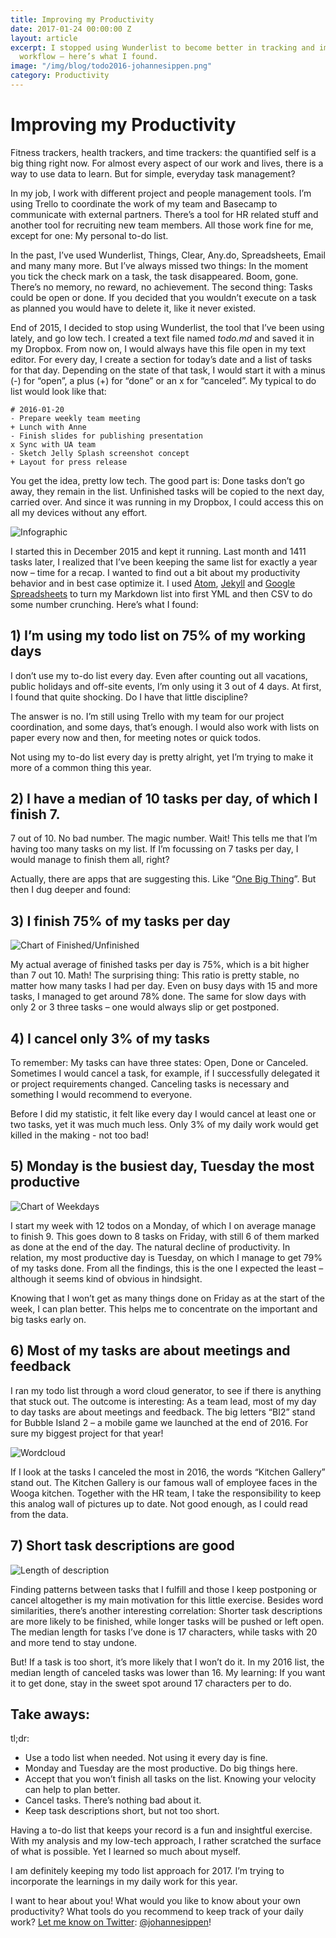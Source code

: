```yaml
---
title: Improving my Productivity
date: 2017-01-24 00:00:00 Z
layout: article
excerpt: I stopped using Wunderlist to become better in tracking and improving my
  workflow – here’s what I found.
image: "/img/blog/todo2016-johannesippen.png"
category: Productivity
---
```


# Improving my Productivity

Fitness trackers, health trackers, and time trackers: the quantified self is a big thing right now. For almost every aspect of our work and lives, there is a way to use data to learn. But for simple, everyday task management?

In my job, I work with different project and people management tools. I’m using Trello to coordinate the work of my team and Basecamp to communicate with external partners. There’s a tool for HR related stuff and another tool for recruiting new team members. All those work fine for me, except for one: My personal to-do list.

In the past, I’ve used Wunderlist, Things, Clear, Any.do, Spreadsheets, Email and many many more. But I’ve always missed two things: In the moment you tick the check mark on a task, the task disappeared. Boom, gone. There’s no memory, no reward, no achievement. The second thing: Tasks could be open or done. If you decided that you wouldn’t execute on a task as planned you would have to delete it, like it never existed.

End of 2015, I decided to stop using Wunderlist, the tool that I’ve been using lately, and go low tech. I created a text file named *todo.md* and saved it in my Dropbox. From now on, I would always have this file open in my text editor. For every day, I create a section for today’s date and a list of tasks for that day. Depending on the state of that task, I would start it with a minus (-) for “open”, a plus (+) for “done” or an x for “canceled”. My typical to do list would look like that:

    # 2016-01-20
    - Prepare weekly team meeting
    + Lunch with Anne
    - Finish slides for publishing presentation
    x Sync with UA team
    - Sketch Jelly Splash screenshot concept
    + Layout for press release

You get the idea, pretty low tech. The good part is: Done tasks don’t go away, they remain in the list. Unfinished tasks will be copied to the next day, carried over. And since it was running in my Dropbox, I could access this on all my devices without any effort.

![Infographic](/img/blog/todo2016-johannesippen.png)

I started this in December 2015 and kept it running. Last month and 1411 tasks later, I realized that I’ve been keeping the same list for exactly a year now – time for a recap. I wanted to find out a bit about my productivity behavior and in best case optimize it. I used [Atom](http://atom.io), [Jekyll](http://jekyllrb.com) and [Google Spreadsheets](http://drive.google.com) to turn my Markdown list into first YML and then CSV to do some number crunching. Here’s what I found:

## 1) I’m using my todo list on 75% of my working days

I don’t use my to-do list every day. Even after counting out all vacations, public holidays and off-site events, I’m only using it 3 out of 4 days. At first, I found that quite shocking. Do I have that little discipline?

The answer is no. I’m still using Trello with my team for our project coordination, and some days, that’s enough. I would also work with lists on paper every now and then, for meeting notes or quick todos.

Not using my to-do list every day is pretty alright, yet I’m trying to make it more of a common thing this year.

## 2) I have a median of 10 tasks per day, of which I finish 7.

7 out of 10. No bad number. The magic number. Wait! This tells me that I’m having too many tasks on my list. If I’m focussing on 7 tasks per day, I would manage to finish them all, right?

Actually, there are apps that are suggesting this. Like “[One Big Thing](http://www.onebigthing.co/)”. But then I dug deeper and found:

## 3) I finish 75% of my tasks per day

![Chart of Finished/Unfinished](/img/blog/todo2016-number.png)

My actual average of finished tasks per day is 75%, which is a bit higher than 7 out 10. Math! The surprising thing: This ratio is pretty stable, no matter how many tasks I had per day. Even on busy days with 15 and more tasks, I managed to get around 78% done. The same for slow days with only 2 or 3 three tasks – one would always slip or get postponed.

## 4) I cancel only 3% of my tasks

To remember: My tasks can have three states: Open, Done or Canceled. Sometimes I would cancel a task, for example, if I successfully delegated it or project requirements changed. Canceling tasks is necessary and something I would recommend to everyone.

Before I did my statistic, it felt like every day I would cancel at least one or two tasks, yet it was much much less. Only 3% of my daily work would get killed in the making - not too bad!

## 5) Monday is the busiest day, Tuesday the most productive

![Chart of Weekdays](/img/blog/todo2016-weekdays.png)

I start my week with 12 todos on a Monday, of which I on average manage to finish 9. This goes down to 8 tasks on Friday, with still 6 of them marked as done at the end of the day. The natural decline of productivity. In relation, my most productive day is Tuesday, on which I manage to get 79% of my tasks done. From all the findings, this is the one I expected the least – although it seems kind of obvious in hindsight.

Knowing that I won’t get as many things done on Friday as at the start of the week, I can plan better. This helps me to concentrate on the important and big tasks early on.

## 6) Most of my tasks are about meetings and feedback

I ran my todo list through a word cloud generator, to see if there is anything that stuck out. The outcome is interesting: As a team lead, most of my day to day tasks are about meetings and feedback. The big letters “BI2” stand for Bubble Island 2 – a mobile game we launched at the end of 2016. For sure my biggest project for that year!

![Wordcloud](/img/blog/todo2016-wordcloud.png)

If I look at the tasks I canceled the most in 2016, the words “Kitchen Gallery” stand out. The Kitchen Gallery is our famous wall of employee faces in the Wooga kitchen. Together with the HR team, I take the responsibility to keep this analog wall of pictures up to date. Not good enough, as I could read from the data.

## 7) Short task descriptions are good

![Length of description](/img/blog/todo2016-length.png)

Finding patterns between tasks that I fulfill and those I keep postponing or cancel altogether is my main motivation for this little exercise. Besides word similarities, there’s another interesting correlation: Shorter task descriptions are more likely to be finished, while longer tasks will be pushed or left open. The median length for tasks I’ve done is 17 characters, while tasks with 20 and more tend to stay undone.

But! If a task is too short, it’s more likely that I won’t do it. In my 2016 list, the median length of canceled tasks was lower than 16. My learning: If you want it to get done, stay in the sweet spot around 17 characters per to do.

## Take aways:

tl;dr:

- Use a todo list when needed. Not using it every day is fine.
- Monday and Tuesday are the most productive. Do big things here.
- Accept that you won’t finish all tasks on the list. Knowing your velocity can help to plan better.
- Cancel tasks. There’s nothing bad about it.
- Keep task descriptions short, but not too short.

Having a to-do list that keeps your record is a fun and insightful exercise. With my analysis and my low-tech approach, I rather scratched the surface of what is possible. Yet I learned so much about myself.

I am definitely keeping my todo list approach for 2017. I’m trying to incorporate the learnings in my daily work for this year. 

I want to hear about you! What would you like to know about your own productivity? What tools do you recommend to keep track of your daily work? [Let me know on Twitter](http://twitter.com/johannesippen/): [@johannesippen](http://twitter.com/johannesippen/)!
